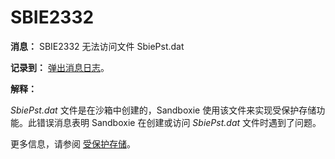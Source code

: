 # SBIE2332

**消息：** SBIE2332 无法访问文件 SbiePst.dat

**记录到：** [弹出消息日志](PopupMessageLog.md)。

**解释：**

_SbiePst.dat_ 文件是在沙箱中创建的，Sandboxie 使用该文件来实现受保护存储功能。此错误消息表明 Sandboxie 在创建或访问 _SbiePst.dat_ 文件时遇到了问题。

更多信息，请参阅 [受保护存储](ProtectedStorage.md)。